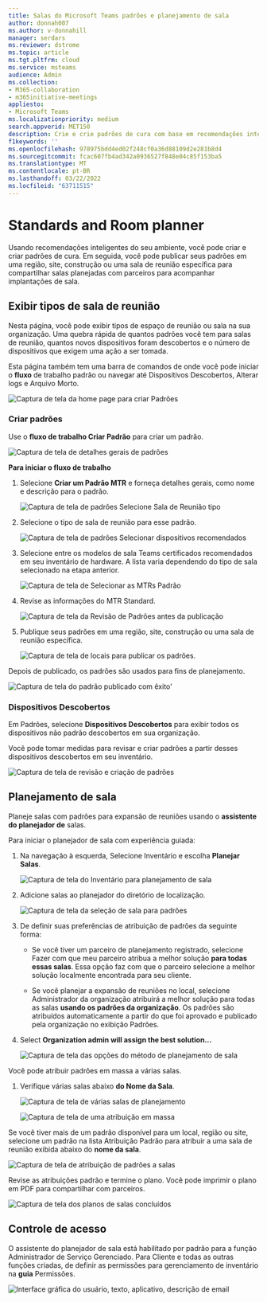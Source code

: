 ```yaml
---
title: Salas do Microsoft Teams padrões e planejamento de sala
author: donnah007
ms.author: v-donnahill
manager: serdars
ms.reviewer: dstrome
ms.topic: article
ms.tgt.pltfrm: cloud
ms.service: msteams
audience: Admin
ms.collection:
- M365-collaboration
- m365initiative-meetings
appliesto:
- Microsoft Teams
ms.localizationpriority: medium
search.appverid: MET150
description: Crie e crie padrões de cura com base em recomendações inteligentes do seu ambiente.
f1keywords: ''
ms.openlocfilehash: 978975bdd4ed02f248cf0a36d88109d2e281b8d4
ms.sourcegitcommit: fcac607fb4ad342a0936527f848e04c85f153ba5
ms.translationtype: MT
ms.contentlocale: pt-BR
ms.lasthandoff: 03/22/2022
ms.locfileid: "63711515"
---
```

# <a name="standards-and-room-planner"></a>Standards and Room planner

Usando recomendações inteligentes do seu ambiente, você pode criar e criar padrões de cura. Em seguida, você pode publicar seus padrões em uma região, site, construção ou uma sala de reunião específica para compartilhar salas planejadas com parceiros para acompanhar implantações de sala.

## <a name="view-meeting-room-types"></a>Exibir tipos de sala de reunião

Nesta página, você pode exibir tipos de espaço de reunião ou sala na sua organização. Uma quebra rápida de quantos padrões você tem para salas de reunião, quantos novos dispositivos foram descobertos e o número de dispositivos que exigem uma ação a ser tomada.

Esta página também tem uma barra de comandos de onde você pode iniciar o  **fluxo** de trabalho padrão ou navegar até Dispositivos Descobertos, Alterar logs e Arquivo Morto.

![Captura de tela da home page para criar Padrões](../media/standards-and-room-planner-001.png)
### <a name="create-standards"></a>Criar padrões

Use o **fluxo de trabalho Criar Padrão** para criar um padrão.

![Captura de tela de detalhes gerais de padrões](../media/standards-and-room-planner-001.png)

**Para iniciar o fluxo de trabalho**

1. Selecione **Criar um Padrão MTR** e forneça detalhes gerais, como nome e descrição para o padrão.

   ![Captura de tela de padrões Selecione Sala de Reunião tipo](../media/standards-and-room-planner-002.png)

1. Selecione o tipo de sala de reunião para esse padrão.

   ![Captura de tela de padrões Selecionar dispositivos recomendados](../media/standards-and-room-planner-003.png)

1. Selecione entre os modelos de sala Teams certificados recomendados em seu inventário de hardware. A lista varia dependendo do tipo de sala selecionado na etapa anterior.

   ![Captura de tela de Selecionar as MTRs Padrão](../media/standards-and-room-planner-004.png)


1. Revise as informações do MTR Standard.

   ![Captura de tela da Revisão de Padrões antes da publicação](../media/standards-and-room-planner-005.png)

1. Publique seus padrões em uma região, site, construção ou uma sala de reunião específica.

   ![Captura de tela de locais para publicar os padrões.](../media/standards-and-room-planner-006.png)

Depois de publicado, os padrões são usados para fins de planejamento.

![Captura de tela do padrão publicado com êxito'](../media/standards-and-room-planner-008.png)
### <a name="discovered-devices"></a>Dispositivos Descobertos

Em Padrões, selecione **Dispositivos Descobertos** para exibir todos os dispositivos não padrão descobertos em sua organização.


Você pode tomar medidas para revisar e criar padrões a partir desses dispositivos descobertos em seu inventário.

![Captura de tela de revisão e criação de padrões](../media/standards-and-room-planner-009.png)

## <a name="room-planning"></a>Planejamento de sala

Planeje salas com padrões para expansão de reuniões usando o **assistente do planejador de** salas.

Para iniciar o planejador de sala com experiência guiada:

1. Na navegação à esquerda, Selecione Inventário e escolha **Planejar Salas**.

   ![Captura de tela do Inventário para planejamento de sala](../media/standards-and-room-planner-010.png)

1. Adicione salas ao planejador do diretório de localização.

   ![Captura de tela da seleção de sala para padrões](../media/standards-and-room-planner-011.png)

1. De definir suas preferências de atribuição de padrões da seguinte forma:

   - Se você tiver um parceiro de planejamento registrado, selecione Fazer com que meu parceiro atribua a melhor solução **para todas essas salas**. Essa opção faz com que o parceiro selecione a melhor solução localmente encontrada para seu cliente.

   - Se você planejar a expansão de reuniões no local, selecione Administrador da organização atribuirá a melhor solução para todas as salas **usando os padrões da organização**. Os padrões são atribuídos automaticamente a partir do que foi aprovado e publicado pela organização no exibição Padrões.

1. Select **Organization admin will assign the best solution...**

   ![Captura de tela das opções do método de planejamento de sala](../media/standards-and-room-planner-012.png)

Você pode atribuir padrões em massa a várias salas.

1. Verifique várias salas abaixo **do Nome da Sala**.

   ![Captura de tela de várias salas de planejamento](../media/standards-and-room-planner-013.png)

   ![Captura de tela de uma atribuição em massa](../media/standards-and-room-planner-014.png)

Se você tiver mais de um padrão disponível para um local, região ou site, selecione um padrão na lista Atribuição Padrão para atribuir a uma sala de reunião exibida abaixo do **nome da sala**.

![Captura de tela de atribuição de padrões a salas](../media/standards-and-room-planner-015.png)

Revise as atribuições padrão e termine o plano. Você pode imprimir o plano em PDF para compartilhar com parceiros.

![Captura de tela dos planos de salas concluídos](../media/standards-and-room-planner-016.png)

## <a name="access-control"></a>Controle de acesso

O assistente do planejador de sala está habilitado por padrão para a função Administrador de Serviço Gerenciado. Para Cliente e todas as outras funções criadas, de definir as permissões para gerenciamento de inventário na **guia** Permissões.

![Interface gráfica do usuário, texto, aplicativo, descrição de email](../media/standards-and-room-planner-017.png)

